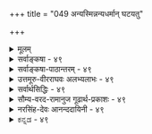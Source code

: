 +++
title = "049 अन्यस्मिन्नन्यधर्मान् घटयतु"

+++
<details><summary>मूलम्</summary>

अन्यस्मिन्नन्यधर्मान् घटयतु वियदाद्यत्र नातिप्रसक्तिः सिध्यत्कार्योपयुक्तोपनयननियमोपेततच्छक्तिकॢप्तेः ।  
एवं ह्येवाधिकायामपि दिशि भवतोऽतिप्रसङ्गो निषेध्यो धर्मी धर्मश्च कल्प्यौ तव तदितरता स्यात्तु काले स्वमानात् ॥ ४९ ॥
</details>

<details><summary>सर्वाङ्कषा - ४९</summary>

ननु दिशः एकत्वेन प्राच्यादिभेदः औपाधिक एव वक्तव्यः । उपाधयश्च सूर्योदयादयः स्वसंबन्धात् दिशि प्राच्यादिभेदमुपजनयन्तः घटदावपि वस्तुनि 'प्राच्यां घटः ' ' प्रतीच्यां वाराणसी' इत्यादिव्यवहारहेतवो भवन्ति । यदि दिक्स्थाने आकाश एव तादृशव्यवहारहेतुः स्यात्, तर्हि कालेश्वरादिना विनिगमनाविरहः । सर्वेषामेषां पदानां पर्यायता च स्यात् । तथा च व्यवहारव्यवस्था च न स्यात्, इत्येतत्समाधत्ते - अन्यस्मिन्नित्यादिना । दिशः अङ्गीकारेऽपि तस्या अतीन्द्रियत्वाङ्गीकारात्, सूर्योदयस्थानत्वेन लोके आकाशस्यैव प्रदर्शनात्, **अन्यस्मिन्** = घटादौ **अन्यधर्मान्** = सूर्योदयावच्छिन्नदेशधर्मान् **न्वयदादि** = प्रत्यक्षसिद्धं आकाशाद्येव **घटयतु** = आरोपयतु, तेन प्राच्यादिव्यवहारहेतुः आकाशादिरेव, अत्र अतिप्रसक्तिः **न** = नास्त्येव। उपाधीनामयं स्वभावः, स्वधर्मं स्वसंयुक्ते वस्तुनि आरोप्य व्यवहारजननमिति । यथा जपाकुसुमं स्वस्मिन् विद्यमानं लौहित्यं स्वसंयुक्ते स्फटिके आरोप्य 'लोहितः स्फटिकः' इति व्यवहारहेतुः । तद्वदेव आकाशरूपैकदेशावच्छेदेन सूर्योदयघटयोः संबन्धात् दिग्व्यवहारहेतुत्वम्, तदनुगुणशक्तिमत्त्वं चास्तु का हानिः ? शब्दसमवायिकारणतया क्लृप्तस्याकाशस्य, प्राच्यादिव्यवहारहेतुत्वं कथमिति न शक्यम्; सिद्धान्ते शब्दस्य पञ्चभूतधर्मत्वात् । शब्दस्याकाशमात्रधर्मत्वेऽपि आकाशस्य शब्दजननशक्तस्य, दिग्व्यवहारजननशक्तिरपि कथं स्यादित्यपि न शङ्कयम्, एकस्यैव दीपस्य प्रकाशकारित्वस्य अङ्गुल्यादिदाहकत्वस्य, वर्तिविकारकारित्वस्य, तैलक्षयकारित्वस्य एवमन्यान्यकार्यकारित्वस्य च युगपदेव दर्शनेऽपि न काचिदव्यवस्था दृश्यते । सामग्रीभेदः खलु प्रत्यक्षसिद्धः । तद्वदत्रापि उपाधिभेदात् कार्यविशेषानुकूलायाः शक्तेः, सिद्धे दृष्टे च वस्तुन्यङ्गीकारे का हानिः ? तदेतदाह - सिद्ध्यदित्यादि । सिद्ध्यत् यत् **कार्यम्** = लोकानुभवसिद्धं यत् कार्यम्, **तदुपयुक्ता** = तदनुकूला शक्तिरित्यन्वयः, मध्ये वर्तमानं शक्तिविशेषणम् । तदनुकूला, उपनयननियमोपेता च या तादृशी शक्तिः । **उपनयनम्** = स्वसन्निहिते आरोपणम् इति यावत् । स्वस्मिन् विद्यमानं स्वसन्निहित एव आरोपयति इति उपाधेः स्वभावः । तस्य यो नियमः पूर्वोक्तः, **तदुपेता** = तद्विशिष्टा या, सा **शक्तिः** = उपनयननियमोपेततच्छक्तिः; तस्याः **क्लृप्तिः** = कल्पनंम् कार्ये यादृशं दृष्टम्, तदनुगुणा शक्तिः कारणे कल्प्यते । सिद्धान्ते शक्तिः अतिरिक्तः पदार्थः । एवञ्च, दर्शनानुरोधेन विषयव्यवस्था, न तु एवं सति 

I 

अन्यदपि कार्यं कुतोऽनेन न भवति' इत्याक्षेपः कर्तुं शक्यः । अन्यस्य कार्यस्यादर्शनात् । क्लृप्तपदार्थस्य क्लृप्त अन्यकार्यानुगुणशक्तिमत्त्वकल्पनेनैवोपपत्तौ, 'धर्मिकल्पनातो वरं धर्मकल्पना' । अयमंशः वैशेषिकाणामपि 



50. 

[[98]]

एवं ह्येवाधिकायामपि दिशि भवतोऽतिप्रसङ्गो निषेध्यः, 

धर्मी धर्मश्च कल्प्यौ तव, तदितरता स्यात्तु काले स्वमानात् ॥49॥ 

[दिशोऽनतिरिक्तत्वे प्रमाणम् 

संख्यानं तत्त्वपङ्कौ क्वचिदपि न दिशः, कालवद्वा न भेदः 

कण्ठोक्तः, व्याक्रियादिव्यवहरणमपि ह्यन्यथैवोपपन्नम् । श्रोत्रादुक्तस्तु लोकप्रभृतिवदुदयस्तस्य तत्राप्ययो वा 

नैतावत् तत्त्वभेदं गमयति, न च तच्छ्रौत्रतामान्यपर्यात् ॥50॥ 



समानइत्याह - एवमित्यादि । हिः प्रसिद्धौ । **अधिकायाम्** = **अतिरिक्तायामङ्गीकृतायामपिभवतः** =भवत्संमतायां दिशि **अतिप्रसङ्गः** = इयमेव शक्तिः वर्तते, नान्या वर्तत इति कुतः ? इत्यापादनम्, निषेध्यः निराकरणीयः, यत् दृश्यते तदनुगुणं कारणं कल्प्यम्, नाधिकमिति क्रमेणैव निरस्तव्यः । 'भवतो निषेध्यः' इति वान्वयः । एतावता मतद्वयं समानमिति न भ्रमितव्यमित्याह - धर्मेत्यादि । भवन्मते कारणत्वरूपो धर्मः, तदाश्रयतयाऽतिरिक्ताधर्मी **च** = दिक् च इति द्वयं कल्पनीयम् । अस्माकं तु क्लृप्ते आकाशे दिग्व्यवहारहेतुत्वरूपधर्ममात्रकल्पनमिति लाघवमस्ति । तर्हि अनेनैव न्यायेनातिरिक्तः कालोऽपि मास्त्विति चेत्, तत्राह - तदितरतेत्यादि । काले **तु** = कालविषये तु **तदितरता** = आकाशाद्यतिरिक्तता **स्वमानात्** = कालस्यातिरिक्तत्वसाधकप्रमाणात् स्यात्। तत् अग्रे (श्लो.65) भविष्यति । कालः अतिरिक्तः, दिक् तु नातिरिक्तेत्यर्थः ॥ ४९ ॥
</details>


<details><summary>सर्वाङ्कषा-पाठान्तरम् - ४९</summary>

ननु दिशः एकत्वेन प्राच्यादिभेदः औपाधिक एव वक्तव्यः । उपाधयश्च सूर्योदयादयः स्वसंबन्धात्‌ दिशि प्राच्यादिभेदमुपजनयन्तः घटदावपि वस्तुनि 'प्राच्यां घटः' 'प्रतीच्यां वाराणसी' इत्यादिव्यवहारहेतवो भवन्ति । यदि दिक्स्थाने आकाश एव तादृशव्यवहारहेतुः स्यात्‌, तर्हि कालेश्वरादिना विनिगमनाविरह; । सर्वेषामेषां पदानां पर्यायता च स्यात्‌ । तथा च व्यवहारव्यवस्था च न स्यात्‌, इत्येतत्समाधत्ते - अन्यस्मिन्नित्यादिना । दिशः अङ्गीकारेऽपि तस्या अतीन्द्नियत्वाङ्गीकारात्‌, सूर्योदयस्थानत्वेन लोके आकाशस्यैव प्रदर्शनात्‌, अन्यस्मिन्‌ = घटादौ अन्यघर्मान्‌ = सूर्योदयावच्छिन्रदेशधर्मान् वियदादि = प्रत्यक्षसिद्धं आकशाद्येव घटयतु = आरोपयतु, तेन प्राच्यादिव्यवहारहेतुः आकाशादिरेव, अत्र अतिप्रसक्तः न = नास्त्येव । उपाधीनामयं स्वभावः, स्वधर्मं स्वसंयुक्ते वस्तुनि आरोप्य व्यवहारजननमिति । यथा जपाकुसुमं स्वस्मिन्‌ विद्यमानं लौहित्यं स्वसंयुक्ते स्फटिके आरोप्य 'लोहितः स्फटिकः' इति व्यवहारहेतुः । तद्वदेव आकाशरूपैकदेशावच्छेदेन सूर्योदयघटयोः संबन्धात्‌ दिग्व्यवहारहेतुत्वम्‌, तदनुगुणशक्तिमत्त्वं चास्तु का हानिः? शब्दसमवायिकारणतया क्लृप्तस्याकाशस्य, प्राच्यादिव्यवहारहेतुत्वं कथमिति न शक्यम्‌; सिद्धान्ते शब्दस्य पञ्चभूतधर्मत्वात्‌ । शब्दस्याकाशमात्रधर्मत्वेऽपि आकाशस्य शब्दजननशक्तस्य, दिग्व्यवहारजननशक्तिरपि कथं स्यादित्यपि न शङ्क्यम्‌, एकस्यैव दीपस्य प्रकाशकारित्वस्य अङ्गुल्यादिदाहकत्वस्य, वर्तिविकारकारित्वस्य, तैलक्षयकारित्वस्य एवमन्यान्यकार्यकारित्वस्य च युगपदेव दर्शनेऽपि न काचिदव्यवस्था दृश्यते । सामग्रीभेदः खलु प्रत्यक्षसिद्धः । तद्वदत्रापि उपाधिभेदात्‌ कार्यविशेषानुकूलायाः शक्तेः, सिद्धे दृष्टे च वस्तुन्यङ्गीकारे का हानिः? तदेतदाह - सिद्ध्यदित्यादि । सिद्ध्यत्‌ यत्‌ कार्यम्‌ = लोकानुभवसिद्धं यत्‌ कार्यम्‌, तदुपयुक्ता = तदनुकूला शक्तिरित्यन्वयः, मध्ये वर्तमानं शक्तिविशेषणम्‌ । तदनुकूला, उपनयननियमोपेता च या तादृशी शक्तिः । उपनयनम्‌ = स्वसन्निहिते आरोपणम्‌ इति यावत्‌ । स्वस्मिन्‌ विद्यमानं स्वसन्निहित एव आरोपयति इति उपाधेः स्वभावः । तस्य यो नियमः पूर्वोक्तः, तदुपेता = तद्विशिष्टा या, सा शक्तिः = उपनयननियमोपेततच्छक्तिः; तस्याः क्लृप्तिः = कल्पनं कार्ये यादृशं दृष्टम्‌, तदनुगुणा शक्तिः कारणे कल्प्यते । सिद्धान्ते शक्तिः अतिरिक्तः पदार्थः । एवञ्च, दर्शनानुरोधेन विषयव्यवस्था, न तु 'एवं सति अन्यदपि कार्यं कुतोऽनेन न भवति' इत्याक्षेपः कर्तुं शक्यः । अन्यस्य कार्यस्यादर्शनात्‌ | कॢप्तपदार्थस्य सप्त अन्यकार्यानुगुणशक्तिमत्त्वकल्पनेनैवोपपतत्तौ, 'धर्मिकल्पनातो वरं धर्मकल्पना' । अयमंशः वैशेषिकाणामपि समानइत्याह - एवमित्यादि । हि प्रसिद्धौ । अधिकायाम्‌ = अतिरिक्तायामङ्गीकृतायामपि भवतः = भवत्संमताया दिशि अतिप्रसङ्गः = इयमेव शक्तिः वर्तते, नान्या वर्तत इति कुतः? इत्यापादनम्‌, निषेध्यः निराकरणीयः, यत्‌ दृश्यते तदनुगुणं कारणं कल्प्यम्‌, नाधिकमिति क्रमेणैव निरस्तव्यः । 'भवतो निषेध्यः' इति वान्वयः । एतावता मतद्वयं समानमिति न भ्रमितव्यमित्याह - धर्मेत्यादि । भवन्मते कारणत्वरूपो धर्मः, तदाश्रयतयाऽतिरिक्ता धर्मी च = दिक्‌ च इति द्वयं कल्पनीयम्‌ । अस्माकं तु क्लृप्ते आकाशो दिग्व्यवहारहेतुत्वरूपधर्ममात्रकल्पनमिति लाघवमस्ति । तर्हि अनेनैव न्यायेनातिरिकितः कालोऽपि मास्त्विति चेत्‌, तत्राह - तदितरतेत्यादि । काले तु = कालविषये तु तदितरता = आकाशाद्यतिरिक्तता स्वमानात्‌ = कालस्यातिरिक्तत्वसाधकप्रमाणात्‌ स्यात्‌ । तत्‌ अग्रे (श्लो.६५) भविष्यति । कालः अतिरिक्तः, दिक्‌ तु नातिरिक्तेत्यर्थः ॥ ४९ ॥
</details>


<details><summary>उत्तमूरु-वीरराघवः अलभ्यलाभः - ४९</summary>

दिगेवोपनायकतया कल्प्या । कॢप्तस्य वियदादेरुपनायकत्वकल्पने त्वतिप्रसंग इति काणादाशयं उपनायकद्रव्यमपेक्षितमिति मते स्थित्वैव खण्डयितुमुपरितनः श्लोकः । यदि मिथस्संयुक्तवस्तुगतसंयोगकूटमाकाशः तत्तद्वस्तुसंयुक्तस्वसंयुक्तत्वसंबन्धेन प्राक्प्रत्यगादिवस्तुनि उपनयेत्, तर्हि देशान्तरस्थं जपाकुसुमावपि तत्संयुक्तस्वसंयुक्तत्वसंबन्धेनान्यदेशीयस्फटिकमणावुपनयेत् । तथाच स मणिरपि लोहितो भवेत् । तथाचाक्रीतेन काश्मीरकुङ्कुमेनैव देशान्तरदेहा अपि रञ्जिताः स्युरित्यादिरतिप्रसक्तिरत्र न; कारणशक्तिर्हि कार्यानुसारेण कल्पनीया सर्वत्र । उपनायकद्रव्यमुखेनान्यदीयधर्मस्यान्यत्र कार्यकरत्वं यत्रयत्र दृष्टम्, तत्रतत्र तदुपनायकत्वशक्तिरेव तस्य वियदादेरिति । सिध्यतः - प्रसिद्धस्य कार्यस्य यत् उपयुक्तमुपनयनं तन्नियमार्थमेव शक्तिकल्पनेति । अधिकदिक्स्वीकारे तस्या एतत्स्वभावोऽनुभवबलात् कल्प्यः । धर्मिकल्पनं तत्स्वभावकल्पनमित्युभयापेक्षया, कॢप्ते वियदादौ तत्स्वभावमात्रकल्पनमेव युक्तम् । ननु नियतसंख्याकसूर्यपरिस्पन्दरूपोपाधिविशेषोपनयनशक्तिं वियदादौ स्वीकृत्य तत एव कालिपरत्वापरत्वाद्युपपादनस्यापि संभवे चेति । तस्याः दिशः श्रौत्रतां - श्रोत्रोपादानकतामेतादृक्वाक्यं न गमयति । अत्र हि प्रकरणे धूमं प्रति वह्नेरिव तस्य तस्य कारणत्वमात्रमुच्यते, नोपादानत्वम् । दिक्त्वेन कॢप्तानां वस्तूनां जीवश्रोत्राधीनशब्दग्रहणं प्रति उपकारकत्वशक्तिः भगवच्छ्रोत्रसंबन्धकृतेत्येतावदेवात्र विवक्षितम् । अत उदयोऽप्ययोवाऽत्रोक्तो नोपादानत्वाभिप्रायक इति ।  
तथा वायुरपीति । तथेत्यस्य अपह्नूयेतेत्यर्थः । स्पर्शशब्दधृतिकम्पलिंगैरिति । एभिश्चतुर्भिरतिरिक्तावायुसिद्विं वैशेषिका आहुः । 'स्पर्शश्च वायोः' (२-१-९) इति सूत्रे चकारेण शब्दधृतिकम्पसमुच्चयः । व्यजनादिचालनेऽनुभूयमानोऽनुष्णणाशीतस्पर्शः किञ्चिदाश्रितः स्पर्शत्वात्, स्पर्शान्तरयन्, रूपवद्द्रव्याभिघाताजन्यः शब्दः स्पर्शवद्वेगवद्द्रव्याभिघातजन्यः तदितरकारणानघीनशब्दत्वात् भेर्यादिशब्दवत् । तृणतूलविमानादीनां नभसि धृतिः स्पर्शवद्वेगवद्द्रव्यसंयोगजन्यातदितरकारणानघीनद्रव्यधृतित्वात् प्रवाहसंयोगजन्यपलालभारादिधृतिवत्, तथा कम्पः रूपवद्द्रव्यसंयोगानधीनः तृणादिगतः स्पर्शवद्वेगवद्द्रव्यसंयोगजन्यः संयोगेतरकारणानघीनकम्पत्वात् पूराऽऽहतकाशादिकम्पवत् इत्यस्मदीये वैशेषिकरसायने उक्तमनुसंधेयम् । तथाचैतैरतिरिक्तवायुसिद्धिरिति न वयं ब्रूम इति । किंत्वित्येतदनन्तरं कतिपयपदभ्रंशः पर्यालोच्यते । कालप्रतिबन्दिम् - तर्हि कालोऽप्येवमतिरिक्तो मा भूत्; स यदि स्यात्, दिगपि स्यादिति शंकामित्यर्थः । निस्तरति -  
लंघयति । निरस्यतीति पाठो वा । अस्तातिः प्रत्ययविशेषः परस्तादित्यादौ दिगाद्यर्थफः । शास्त्रेष्विति बहुवचनेन आदिपदग्राह्यसूचना । 'दिग्देशकालाकाशेष्वप्येवं प्रसंगः' (२-१-२२) इति न्यायदर्शनम् । त्वदिष्टेति । दिशोऽतिरिक्तत्वरूपेष्टेत्यर्थः । दिग्देशयोरेकत्वेऽपि दिक्त्वेन भानमन्यत् । देशत्वेन भानमन्यत् । श्रूयते । दिशः श्रोत्रादिति वाक्ये । एवं - सृष्टिवत् दिशश्श्रोत्रमिति लयपरं, वाक्यम् । तद्वत् - प्राणाद्यप्ययवत् । तदप्ययोऽपीति वा पाठः । प्रतिबन्दीति । यदि दिक् तत्त्वान्तरम्, अन्तरिक्षादिलोकोऽपि तत्त्वान्तरं स्यादित्यर्थः । स्वर्गादिकल्पनं - स्वर्गादिसृष्टिः । न हीन्द्रियाणीति अधिकयुक्तिकथनम् । चन्द्रादेरिवेत्यनेन मनस्तः चन्द्रोत्पत्तिर्मण्डलोत्पत्तिर्वा देवतोत्पत्तिर्वा, इन्द्रादेरन्तरिक्षादेश्चात्रोक्तेः । तद्वदत्रापीति ज्ञाप्यते ॥ ४९ ॥
</details>


<details><summary>सर्वार्थसिद्धिः - ४९</summary>

ननु यद्याकाशादयः परधर्म परत्र घटयेयुः, ततः पाण्ड्यदेशस्थितेन जपाकुसुमेन पाटलीपुत्रस्थितं स्फटिकमणिमुपरञ्जयेयुः ; विश्वमपि व्यामिश्रसर्वस्वभावं स्यादिति प्रसक्तिमुद्भाव्य परिहरति अन्यस्मिन्निति ॥ हेतुमाह - सिध्यदिति । यथा कलमबीजस्याङ्कुरजननशक्तिकल्पनेऽपि न कोद्रवाङ्कुरजनकत्वं दृश्यमानकार्यानुगुणकारणशक्तिकल्पनात्, तथा वियदादिष्वपि परत्वादिसिद्ध्युपयुक्तोपनायकतयैव तच्छक्तिकॢप्तेरित्यर्थः । अत्र प्रतिबन्दिमभिप्रेत्याह - एवं हीति । नन्वधिकाया दिशस्तावदर्थत[यैव]या धर्मिग्राहकेण सिद्धिः ; न तथा वियदादेः, तत्स्वरूपस्यान्यतस्सिद्धत्वादिति चोद्यं विपरीतफलमित्यभिप्रायेणाह - धर्मीति । नावश्यं धर्मिग्राहकेणैव सर्वत्र शक्तिसिद्धिः । गृहीतेष्वपि धर्मिषु तत्तत्कार्यदर्शनेन तन्नियतशक्तिकॢप्तेः । अत एव नातिप्रसङ्गः, अयस्कान्तादिवत्तन्नियमात् । यन्निबन्धनस्त्वतिप्रसङ्गः, स सिद्धे कल्प्येऽपि समः समाधिः । एवं स्थिते वरमुभयकल्पनादेककल्पनम् । ननु शक्तिरपि कल्प्यमाना न निराधारा कल्प्यते । तस्मात्साधारशक्तिकल्पने शक्तिविशिष्टाधारकल्पने वा समं गौरवम् । तन्न ; यद्यपि शक्तितद्वन्तौ मिथोऽवच्छिन्नौ, तथाऽपि सिद्धांशस्य कल्प्यत्वायोगादसिद्धांशनियतैव कॢप्तिरिति विशेषसिद्धिः स्यादिति भावः । नन्वेवं वियदादेरेव सूर्यपरिस्पन्दाद्युपनायकत्वसंभवात्तदन्यः कालो न सिध्येदित्यत्राह - तदितरतेति । न हि वयं परत्वादिलिङ्गैराकाशाद्यतिरिक्त कल्पयामः, किंत्वागमिकमभ्युपेमः । अतो न तस्यासिद्धिरिति भावः ॥ ४९ ॥
</details>


<details><summary>सौम्य-वरद-रामानुज गूढार्थ-प्रकाशः - ४९</summary>

अन्यस्मिन्निति । परधर्ममिति । अवधिसम्बद्धमित्यर्थः । परत्र - दूरसन्नवस्तुषु इत्यर्थः । विश्वमपि - सर्वमपि वस्तुजातमित्यर्थः ॥ ४९ ॥
</details>


<details><summary>नरसिंह-देवः आनन्ददायिनी - ४९</summary>

आक्षेपसङ्गतिमाह - नन्विति । आकाङ्क्षा ह्यन्यबुद्ध्यपेक्षया परत्वापरत्वसिद्धये तत्तद्देशावयवसंयोगभूयस्त्वाल्पीयस्त्वे दूरनिकटस्थयोः पिण्डयोरासञ्जयतीत्यन्यधर्मोपरञ्जकमिति वाच्य (वक्तव्य) मित्यर्थः । तत इति - अविशेषादिति भावः । यथा कलमेति - अन्यथा अङ्कुरजननशक्तिकल्पनाऽविशेषात् सर्वत्राङ्कुरजनकतापि स्यादिति भावः । अत्र प्रतिबन्दिमभिप्रेत्येति - अतिरिक्तदिक्परिकल्पनापक्षेऽपि तस्यान्यधर्मोपनायकत्वेऽतिप्रसङ्गस्समान इति प्रतिबन्दि (न्दी) मित्यर्थः । प्रतिबन्द्याः परिहारमाशङ्कते - नन्विति । विपरीतफलम् - अफलमित्यर्थः । तदेवोपपादयति - नावश्यमिति । धर्मिग्राहकमानेन सधर्मकसिद्धिर्भवतु तदतिरिक्तमानेन वा धर्म (र्मि) कॢप्तिरस्तु तत्रान्वयव्यतिरेक - एव नियामकः; अन्यथा धर्मिग्राहकस्यैवासिद्ध्या धर्मिण एवासिद्धिप्रसङ्गात् । तथा च कॢप्तेष्वेव शक्तिकल्पनान्नातिरिक्तदिक्सिद्धिरित्यर्थः । अयस्कान्तादिवदिति - यथाऽयस्कान्तेऽयःकर्षणशक्तिरेव नान्याकर्षणशक्तिरित्यर्थः । ननु धर्मिकल्पनमुभयत्रापि सममिति शङ्कते - नन्विति । साधारणस्य कल्प्यत्वे विशेषणांशेऽपि विशिष्टकल्पनायाः प्राप्तत्वादित्यर्थः । सिद्धांशस्येति - विशिष्टकल्पना हि विशेषणमपि व्याप्नोति! नात्र विशिष्टकल्पना । विशेषणे धर्मिणि पाकादिना रूपन्यायेन विशेष्यभूतशक्तेः (शक्तिमात्रस्य) कल्पनमित्यर्थः । नन्वेवमिति -दिगादिवदित्यर्थः । 'तदितरता स्यात्तु काले समाना' इति मूलस्यायमर्थः - दिक्साम्याभावात्काले तदितरता - व्योमेतरतेत्यर्थः ॥ ४९ ॥
</details>


<details><summary>ಕನ್ನಡ - ४९</summary>

\-

आकाशवे दूर हत्तिर व्यवहारद निर्वाहकवादाग वियदादि अन्यस्मिन् अन्यधर्मान् घटियतु - आकाशादिगळे घट पटादि बेरॆ बेरॆ वस्तुगळल्लि उपाधिगळल्लिरुव हॆच्चु कडिमॆगळन्नु हॊन्दिसलि, अत्र अतिप्रसक्तिः न - इदरल्लि अतिप्रसङ्ग दोष बरुवुदिल्ल .

आकाशादिगळिगॆ आ सामर्थ्य इरलु साध्यवॆ? ऎन्दरॆ, सिद्धत्कार्य पयुक्तपनयननियमोपेतत्पक्तिप्त 8

नडॆयुत्तिरुव व्यवहारगळिगॆ उपयुक्तवागुव तन्नल्लि इल्लद धर्मवन्नु मत्तॊन्दरल्लि आरोपिसुव व्यवस्थितवाद शक्तियन्नु आकाशादिगळिगेने कल्पिसबहुदु.

ऒन्दु वस्तु 'हत्तिर इदॆ' अथवा 'दूर इदॆ' ऎम्ब व्यवहार आया मनुष्यर दृष्टियिन्दले आगुत्तदॆ. आया मनुष्यरिगू वस्तुविगू मध्य दल्लिरुव प्रदेश हॆच्चादरॆ दूर, कडिमॆयादरॆ हत्तिर. हॆच्चु अथवा कडिमॆ ऎम्ब धर्म मध्यवर्ति प्रदेशदल्लिरुत्तदॆ . व्यवहारवन्तु दूर अथवा हत्तिर इरुव वस्तुगळल्लि बरुत्तदॆ . अन्यस्मिन् - तनगिन्तलू बेरॆ याद घट पटादिगळल्लि, अन्यधर्मान् - पुरुषनिगू आ द्रव्यगळिगू मध्यदल्लिरुव प्रदेशद धर्मवाद हॆच्चु कडिमॆगळन्नु आया द्रव्यगळल्लि आरोपिसि कॆम्पु दासवाळ हूविनिन्द गाजिनल्लि 'कॆम्पु ' व्यवहार बरुवन्तॆ

श्लोक 50] एवं

वाधिकायानपि दिशि भवतोतिप्रसङ्गो

निषेध्यः

65

धर्मि धर्मज्ञ कतव तदितरता स्वात्तु काले स्वानात् ॥ - 50 - ['दिक्' अतिरिक्त तत्त्व ऎम्बुदक्कॆ प्रमाण यावुदू इल्ल] सङ्ख्यानं तत्त्वपच कृचिदपि न दिशः कालवद्वान भेद

कणोकॊ व्याक्रियादिव्यवहरणमसि ह्यन्य वोपपं हत्तिर अथवा दूर ऎम्ब व्यवहार नडॆयुत्तदॆ. दासवाळ हूविगू गाजिगू प्रत्यक्ष संयोग सम्बुधविरुवुदरिन्द अल्लि दासवाळ हूवे साक्षात्तागि अ व्यवहारक्कॆ उपाधियागुत्तदॆ. इदरन्तॆ दूरदल्लिरुव वस्तु विगू नमगू मध्यदल्लिरुव प्रदेश सम्बन्धवन्नु अ वस्तुविनल्लि कल्पिसि व्यवहार आगबेकादरॆ नमगू, अ वस्तुविगू, मध्यप्रदेशक्कू सम्बन्धवन्नु कल्पिसुव ऒन्दु अखण्ड वस्तुविन आवश्यकतॆ इदॆ. अ वस्तुवे 'दिक्' ऎम्बुदु वैशेषिकर वाद.

आ दिक्'पदार्थद स्थानदल्लि आकाश अथवा परमात्म इद्दु आ व्यवहार नडॆयलु शक्यविरुवाग अतिरिक्त पदार्थद कल्पनॆ अनावश्यकवॆन्नुवुदु सिद्धान्तिगळ वाद.

एवं हैव भवतो ऽ पि अधिकायां दिशि अतिप्रसङ्गः निषेध्य हीगे अतिरिक्तवाद दिक् द्रव्यदल्लि अतिप्रसङ्गदोषवन्नु परिहरिस बेकु. आदरू, तव धर्मी धर्म क निनगॆ अन्तह शक्ति स्वरूपवाद धर्म, अदक्कॆ आश्रयवाद अतिरिक्त दिक्पदार्थ ऎरडन्नू कल्पि सबेकागुत्तदॆ. नमगन्तु सिद्धवाद आकाशदल्लि अन्तह शक्तियन्नु मात्र कल्पिसुवुदरिन्द धर्मियन्नु कल्पिसबेकाद गौरवविल्ल. कालेतु तदित रता समानात् स्यात्

कालद्रव्य विचारदल्लन्तु आकाशादिगळिगिन्त अदु अतिरिक्त ऎन्नुवुदु मुन्दिन श्लोकदल्लि हेळुव अदर प्रमाणदिन्द

अहुदु ॥ ४९ ॥
</details>
